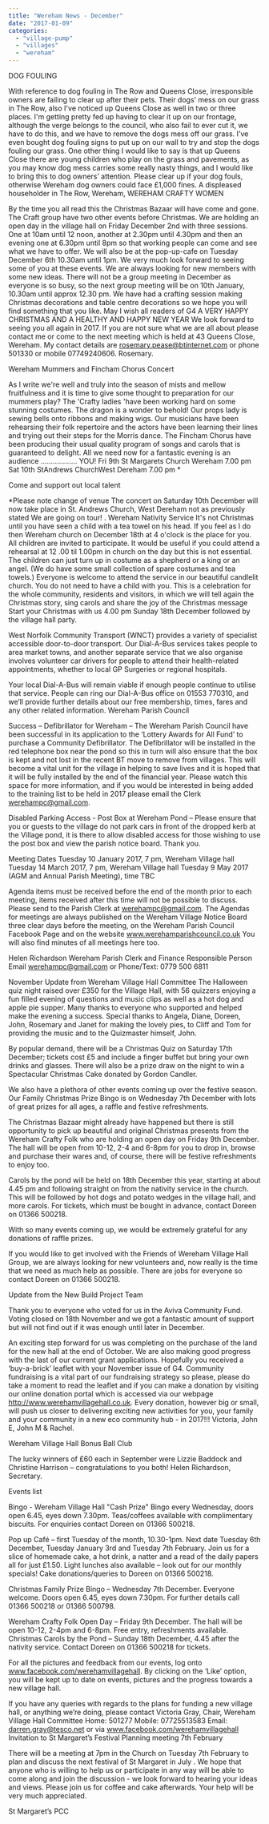 ```yaml
---
title: "Wereham News - December"
date: "2017-01-09"
categories: 
  - "village-pump"
  - "villages"
  - "wereham"
---
```


DOG FOULING

With reference to dog fouling in The Row and Queens Close, irresponsible owners are failing to clear up after their pets. Their dogs’ mess on our grass in The Row, also I've noticed up Queens Close as well in two or three places. I'm getting pretty fed up having to clear it up on our frontage, although the verge belongs to the council, who also fail to ever cut it, we have to do this, and we have to remove the dogs mess off our grass. I've even bought dog fouling signs to put up on our wall to try and stop the dogs fouling our grass. One other thing I would like to say is that up Queens Close there are young children who play on the grass and pavements, as you may know dog mess carries some really nasty things, and I would like to bring this to dog owners’ attention. Please clear up if your dog fouls, otherwise Wereham dog owners could face £1,000 fines. A displeased householder in The Row, Wereham, WEREHAM CRAFTY WOMEN

By the time you all read this the Christmas Bazaar will have come and gone. The Craft group have two other events before Christmas. We are holding an open day in the village hall on Friday December 2nd with three sessions. One at 10am until 12 noon, another at 2.30pm until 4.30pm and then an evening one at 6.30pm until 8pm so that working people can come and see what we have to offer. We will also be at the pop-up-cafe on Tuesday December 6th 10.30am until 1pm. We very much look forward to seeing some of you at these events. We are always looking for new members with some new ideas. There will not be a group meeting in December as everyone is so busy, so the next group meeting will be on 10th January, 10.30am until approx 12.30 pm. We have had a crafting session making Christmas decorations and table centre decorations so we hope you will find something that you like. May I wish all readers of G4 A VERY HAPPY CHRISTMAS AND A HEALTHY AND HAPPY NEW YEAR We look forward to seeing you all again in 2017. If you are not sure what we are all about please contact me or come to the next meeting which is held at 43 Queens Close, Wereham. My contact details are rosemary.pease@btinternet.com or phone 501330 or mobile 07749240606. Rosemary.

Wereham Mummers and Fincham Chorus Concert

As I write we're well and truly into the season of mists and mellow fruitfulness and it is time to give some thought to preparation for our mummers play? The 'Crafty ladies 'have been working hard on some stunning costumes. The dragon is a wonder to behold! Our props lady is sewing bells onto ribbons and making wigs. Our musicians have been rehearsing their folk repertoire and the actors have been learning their lines and trying out their steps for the Morris dance. The Fincham Chorus have been producing their usual quality program of songs and carols that is guaranteed to delight. All we need now for a fantastic evening is an audience .................. YOU! Fri 9th St Margarets Church Wereham 7.00 pm Sat 10th StAndrews ChurchWest Dereham 7.00 pm \*

Come and support out local talent

\*Please note change of venue The concert on Saturday 10th December will now take place in St. Andrews Church, West Dereham not as previously stated We are going on tour! . Wereham Nativity Service It's not Christmas until you have seen a child with a tea towel on his head. If you feel as I do then Wereham church on December 18th at 4 o'clock is the place for you. All children are invited to participate. It would be useful if you could attend a rehearsal at 12 .00 til 1.00pm in church on the day but this is not essential. The children can just turn up in costume as a shepherd or a king or an angel. (We do have some small collection of spare costumes and tea towels.) Everyone is welcome to attend the service in our beautiful candlelit church. You do not need to have a child with you. This is a celebration for the whole community, residents and visitors, in which we will tell again the Christmas story, sing carols and share the joy of the Christmas message Start your Christmas with us 4.00 pm Sunday 18th December followed by the village hall party.

West Norfolk Community Transport (WNCT) provides a variety of specialist accessible door-to-door transport. Our Dial-A-Bus services takes people to area market towns, and another separate service that we also organise involves volunteer car drivers for people to attend their health-related appointments, whether to local GP Surgeries or regional hospitals.

Your local Dial-A-Bus will remain viable if enough people continue to utilise that service. People can ring our Dial-A-Bus office on 01553 770310, and we’ll provide further details about our free membership, times, fares and any other related information. Wereham Parish Council

Success – Defibrillator for Wereham – The Wereham Parish Council have been successful in its application to the ‘Lottery Awards for All Fund’ to purchase a Community Defibrillator. The Defibrillator will be installed in the red telephone box near the pond so this in turn will also ensure that the box is kept and not lost in the recent BT move to remove from villages. This will become a vital unit for the village in helping to save lives and it is hoped that it will be fully installed by the end of the financial year. Please watch this space for more information, and if you would be interested in being added to the training list to be held in 2017 please email the Clerk werehampc@gmail.com.

Disabled Parking Access - Post Box at Wereham Pond – Please ensure that you or guests to the village do not park cars in front of the dropped kerb at the Village pond, it is there to allow disabled access for those wishing to use the post box and view the parish notice board. Thank you.

Meeting Dates Tuesday 10 January 2017, 7 pm, Wereham Village hall Tuesday 14 March 2017, 7 pm, Wereham Village hall Tuesday 9 May 2017 (AGM and Annual Parish Meeting), time TBC

Agenda items must be received before the end of the month prior to each meeting, items received after this time will not be possible to discuss. Please send to the Parish Clerk at werehampc@gmail.com. The Agendas for meetings are always published on the Wereham Village Notice Board three clear days before the meeting, on the Wereham Parish Council Facebook Page and on the website www.werehamparishcouncil.co.uk You will also find minutes of all meetings here too.

Helen Richardson Wereham Parish Clerk and Finance Responsible Person Email werehampc@gmail.com or Phone/Text: 0779 500 6811

November Update from Wereham Village Hall Committee The Halloween quiz night raised over £350 for the Village Hall, with 56 quizzers enjoying a fun filled evening of questions and music clips as well as a hot dog and apple pie supper. Many thanks to everyone who supported and helped make the evening a success. Special thanks to Angela, Diane, Doreen, John, Rosemary and Janet for making the lovely pies, to Cliff and Tom for providing the music and to the Quizmaster himself, John.

By popular demand, there will be a Christmas Quiz on Saturday 17th December; tickets cost £5 and include a finger buffet but bring your own drinks and glasses. There will also be a prize draw on the night to win a Spectacular Christmas Cake donated by Gordon Candler.

We also have a plethora of other events coming up over the festive season. Our Family Christmas Prize Bingo is on Wednesday 7th December with lots of great prizes for all ages, a raffle and festive refreshments.

The Christmas Bazaar might already have happened but there is still opportunity to pick up beautiful and original Christmas presents from the Wereham Crafty Folk who are holding an open day on Friday 9th December. The hall will be open from 10-12, 2-4 and 6-8pm for you to drop in, browse and purchase their wares and, of course, there will be festive refreshments to enjoy too.

Carols by the pond will be held on 18th December this year, starting at about 4.45 pm and following straight on from the nativity service in the church. This will be followed by hot dogs and potato wedges in the village hall, and more carols. For tickets, which must be bought in advance, contact Doreen on 01366 500218.

With so many events coming up, we would be extremely grateful for any donations of raffle prizes.

If you would like to get involved with the Friends of Wereham Village Hall Group, we are always looking for new volunteers and, now really is the time that we need as much help as possible. There are jobs for everyone so contact Doreen on 01366 500218.

Update from the New Build Project Team

Thank you to everyone who voted for us in the Aviva Community Fund. Voting closed on 18th November and we got a fantastic amount of support but will not find out if it was enough until later in December.

An exciting step forward for us was completing on the purchase of the land for the new hall at the end of October. We are also making good progress with the last of our current grant applications. Hopefully you received a ‘buy-a-brick’ leaflet with your November issue of G4. Community fundraising is a vital part of our fundraising strategy so please, please do take a moment to read the leaflet and if you can make a donation by visiting our online donation portal which is accessed via our webpage http://www.werehamvillagehall.co.uk. Every donation, however big or small, will push us closer to delivering exciting new activities for you, your family and your community in a new eco community hub - in 2017!!! Victoria, John E, John M & Rachel.

Wereham Village Hall Bonus Ball Club

The lucky winners of £60 each in September were Lizzie Baddock and Christine Harrison – congratulations to you both! Helen Richardson, Secretary.

Events list

Bingo - Wereham Village Hall "Cash Prize" Bingo every Wednesday, doors open 6.45, eyes down 7.30pm. Teas/coffees available with complimentary biscuits. For enquiries contact Doreen on 01366 500218.

Pop up Café – first Tuesday of the month, 10.30-1pm. Next date Tuesday 6th December, Tuesday January 3rd and Tuesday 7th February. Join us for a slice of homemade cake, a hot drink, a natter and a read of the daily papers all for just £1.50. Light lunches also available – look out for our monthly specials! Cake donations/queries to Doreen on 01366 500218.

Christmas Family Prize Bingo – Wednesday 7th December. Everyone welcome. Doors open 6.45, eyes down 7.30pm. For further details call 01366 500218 or 01366 500798.

Wereham Crafty Folk Open Day – Friday 9th December. The hall will be open 10-12, 2-4pm and 6-8pm. Free entry, refreshments available. Christmas Carols by the Pond – Sunday 18th December, 4.45 after the nativity service. Contact Doreen on 01366 500218 for tickets.

For all the pictures and feedback from our events, log onto www.facebook.com/werehamvillagehall. By clicking on the ‘Like’ option, you will be kept up to date on events, pictures and the progress towards a new village hall.

If you have any queries with regards to the plans for funding a new village hall, or anything we’re doing, please contact Victoria Gray, Chair, Wereham Village Hall Committee Home: 501277 Mobile: 07725513583 Email: darren.gray@tesco.net or via www.facebook.com/werehamvillagehall Invitation to St Margaret’s Festival Planning meeting 7th February

There will be a meeting at 7pm in the Church on Tuesday 7th February to plan and discuss the next festival of St Margaret in July . We hope that anyone who is willing to help us or participate in any way will be able to come along and join the discussion - we look forward to hearing your ideas and views. Please join us for coffee and cake afterwards. Your help will be very much appreciated.

St Margaret’s PCC
